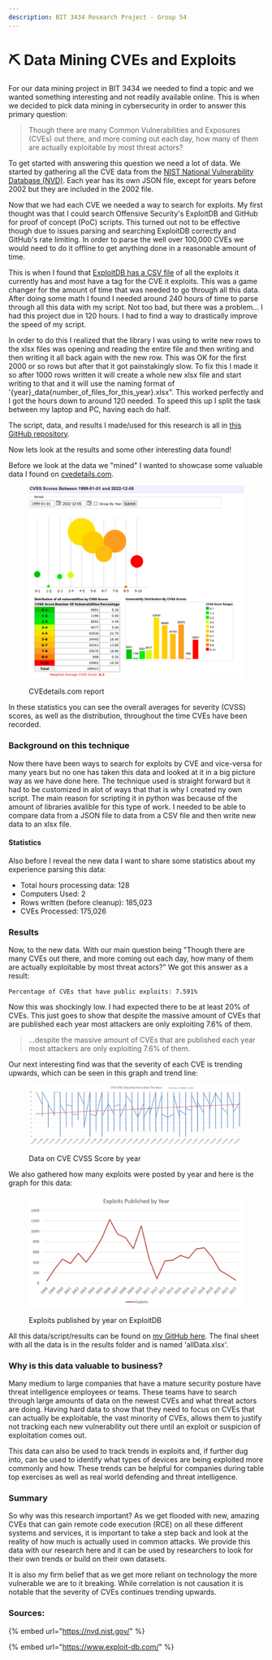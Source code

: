```yaml
---
description: BIT 3434 Research Project - Group 54
---
```


# ⛏ Data Mining CVEs and Exploits

For our data mining project in BIT 3434 we needed to find a topic and we wanted something interesting and not readily available online. This is when we decided to pick data mining in cybersecurity in order to answer this primary question:

> Though there are many Common Vulnerabilities and Exposures (CVEs) out there, and more coming out each day, how many of them are actually exploitable by most threat actors?

To get started with answering this question we need a lot of data. We started by gathering all the CVE data from the [NIST National Vulnerability Database (NVD)](https://nvd.nist.gov/vuln/data-feeds). Each year has its own JSON file, except for years before 2002 but they are included in the 2002 file.

Now that we had each CVE we needed a way to search for exploits. My first thought was that I could search Offensive Security's ExploitDB and GitHub for proof of concept (PoC) scripts. This turned out not to be effective though due to issues parsing and searching ExploitDB correctly and GitHub's rate limiting. In order to parse the well over 100,000 CVEs we would need to do it offline to get anything done in a reasonable amount of time.

This is when I found that [ExploitDB has a CSV file](https://gitlab.com/exploit-database/exploitdb/-/blob/main/files\_exploits.csv) of all the exploits it currently has and most have a tag for the CVE it exploits. This was a game changer for the amount of time that was needed to go through all this data. After doing some math I found I needed around 240 hours of time to parse through all this data with my script. Not too bad, but there was a problem... I had this project due in 120 hours. I had to find a way to drastically improve the speed of my script.

In order to do this I realized that the library I was using to write new rows to the xlsx files was opening and reading the entire file and then writing and then writing it all back again with the new row. This was OK for the first 2000 or so rows but after that it got painstakingly slow. To fix this I made it so after 1000 rows written it will create a whole new xlsx file and start writing to that and it will use the naming format of '{year}\_data{number\_of\_files\_for\_this\_year}.xlsx". This worked perfectly and I got the hours down to around 120 needed. To speed this up I split the task between my laptop and PC, having each do half.

The script, data, and results I made/used for this research is all in [this GitHub repository](https://github.com/gsmith257-cyber/BIT3434CVE).

Now lets look at the results and some other interesting data found!

Before we look at the data we "mined" I wanted to showcase some valuable data I found on [cvedetails.com](https://www.cvedetails.com/cvss-score-charts.php?fromform=1\&vendor\_id=\&product\_id=\&startdate=1999-01-01\&enddate=2022-12-05).

<figure><img src=".gitbook/assets/cveDetails.PNG" alt=""><figcaption><p>CVEdetails.com report</p></figcaption></figure>

In these statistics you can see the overall averages for severity (CVSS) scores, as well as the distribution, throughout the time CVEs have been recorded.

### Background on this technique

Now there have been ways to search for exploits by CVE and vice-versa for many years but no one has taken this data and looked at it in a big picture way as we have done here. The technique used is straight forward but it had to be customized in alot of ways that that is why I created ny own script. The main reason for scripting it in python was because of the amount of libraries avalible for this type of work. I needed to be able to compare data from a JSON file to data from a CSV file and then write new data to an xlsx file.

#### Statistics

Also before I reveal the new data I want to share some statistics about my experience parsing this data:

* Total hours processing data: 128
* Computers Used: 2
* Rows written (before cleanup): 185,023
* CVEs Processed: 175,026



### Results

Now, to the new data. With our main question being "Though there are many CVEs out there, and more coming out each day, how many of them are actually exploitable by most threat actors?" We got this answer as a result:

```
Percentage of CVEs that have public exploits: 7.591%
```

Now this was shockingly low. I had expected there to be at least 20% of CVEs. This just goes to show that despite the massive amount of CVEs that are published each year most attackers are only exploiting 7.6% of them.

> ...despite the massive amount of CVEs that are published each year most attackers are only exploiting 7.6% of them.

Our next interesting find was that the severity of each CVE is trending upwards, which can be seen in this graph and trend line:

<figure><img src=".gitbook/assets/CVEscore.PNG" alt=""><figcaption><p>Data on CVE CVSS Score by year</p></figcaption></figure>

We also gathered how many exploits were posted by year and here is the graph for this data:

<figure><img src=".gitbook/assets/exploits.PNG" alt=""><figcaption><p>Exploits published by year on ExploitDB</p></figcaption></figure>

All this data/script/results can be found on [my GitHub here](https://github.com/gsmith257-cyber/BIT3434CVE). The final sheet with all the data is in the results folder and is named 'allData.xlsx'.

### Why is this data valuable to business?

Many medium to large companies that have a mature security posture have threat intelligence employees or teams. These teams have to search through large amounts of data on the newest CVEs and what threat actors are doing. Having hard data to show that they need to focus on CVEs that can actually be exploitable, the vast minority of CVEs, allows them to justify not tracking each new vulnerability out there until an exploit or suspicion of exploitation comes out.

This data can also be used to track trends in exploits and, if further dug into, can be used to identify what types of devices are being exploited more commonly and how. These trends can be helpful for companies during table top exercises as well as real world defending and threat intelligence.

### Summary

So why was this research important? As we get flooded with new, amazing CVEs that can gain remote code execution (RCE) on all these different systems and services, it is important to take a step back and look at the reality of how much is actually used in common attacks. We provide this data with our research here and it can be used by researchers to look for their own trends or build on their own datasets.

It is also my firm belief that as we get more reliant on technology the more vulnerable we are to it breaking. While correlation is not causation it is notable that the severity of CVEs continues trending upwards.

### Sources:

{% embed url="https://nvd.nist.gov/" %}

{% embed url="https://www.exploit-db.com/" %}
